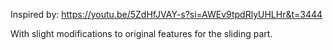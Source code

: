 Inspired by: https://youtu.be/5ZdHfJVAY-s?si=AWEv9tpdRlyUHLHr&t=3444

With slight modifications to original features for the sliding part.
